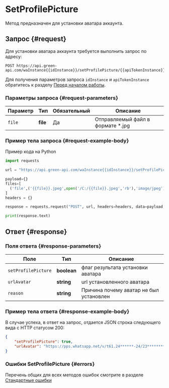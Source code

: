 # SetProfilePicture

Метод предназначен для установки аватара аккаунта.

## Запрос {#request}

Для установки аватара аккаунта требуется выполнить запрос по адресу:
```
POST https://api.green-api.com/waInstance{{idInstance}}/setProfilePicture/{{apiTokenInstance}}
```

Для получения параметров запроса `idInstance` и `apiTokenInstance` обратитесь к разделу [Перед началом работы](../../before-start.md#parameters).

### Параметры запроса {#request-parameters}

Параметр | Тип | Обязательный | Описание
----- | ----- | ----- | -----
`file` | **file** | Да | Отправляемый файл в формате *.jpg

### Пример тела запроса {#request-example-body}

Пример кода на Python

```python
import requests

url = "https://api.green-api.com/waInstance{{idInstance}}/setProfilePicture/{{apiTokenInstance}}"

payload={}
files=[
  ('file',('{{file}}.jpeg',open('/C:/{{file}}.jpeg','rb'),'image/jpeg'))
]
headers = {}

response = requests.request("POST", url, headers=headers, data=payload, files=files)

print(response.text)
```

## Ответ {#response}

### Поля ответа {#response-parameters}

Поле | Тип |  Описание
----- | ----- | ----- 
`setProfilePicture` | **boolean** | флаг результата установки аватара 
`urlAvatar` | **string** | url установленного аватара 
`reason` | **string** | Причина почему аватар не был установлен 

### Пример тела ответа {#response-example-body}

В случае успеха, в ответ на запрос, отдается JSON строка следующего вида с HTTP статусом 200:

```json
{
    "setProfilePicture": true,
    "urlAvatar": "https://pps.whatsapp.net/v/t61.24******-24/23**********_********23704_************77468_n.jpg?ccb=11-4&oh=**********b6ccc377d6332abad7d0bb&oe=********"
}
```

### Ошибки SetProfilePicture {#errors}

Перечень общих для всех методов ошибок смотрите в разделе [Стандартные ошибки](../common-errors.md)